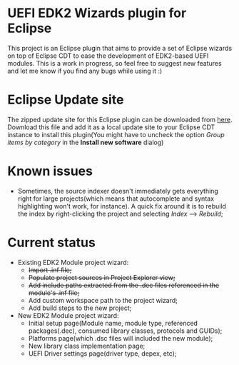 # UEFI EDK2 Wizards plugin for Eclipse
This project is an Eclipse plugin that aims to provide a set of Eclipse wizards on top of Eclipse CDT to ease the development of EDK2-based UEFI modules.
This is a work in progress, so feel free to suggest new features and let me know if you find any bugs while using it :)

# Eclipse Update site
 The zipped update site for this Eclipse plugin can be downloaded from [here](https://dl.dropboxusercontent.com/u/4482867/edk2tools_update_site.zip).
 Download this file and add it as a local update site to your Eclipse CDT instance
 to install this plugin(You might have to uncheck the option *Group items by category* in the **Install new software** dialog)
 
# Known issues
   - Sometimes, the source indexer doesn't immediately gets everything right for large projects(which means that autocomplete and syntax highlighting won't work, for instance). A quick fix around it is to rebuild the index by right-clicking the project and selecting *Index* --> *Rebuild*;

# Current status
  - Existing EDK2 Module project wizard:
    - ~~Import .inf file;~~
    - ~~Populate project sources in Project Explorer view;~~
    - ~~Add include paths extracted from the .dec files referenced in the module's .inf file;~~
    - Add custom workspace path to the project wizard;
    - Add build steps to the new project;
  - New EDK2 Module project wizard:
    - Initial setup page(Module name, module type, referenced packages(.dec), consumed library classes, protocols and GUIDs);
    - Platforms page(which .dsc files will included the new module);
    - New library class implementation page;
    - UEFI Driver settings page(driver type, depex, etc);
